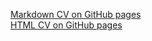 [Markdown CV on GitHub pages](http://jaskon.github.io/rsschool-cv/cv) \
[HTML CV on GitHub pages](https://jaskon.github.io/rsschool-cv)
